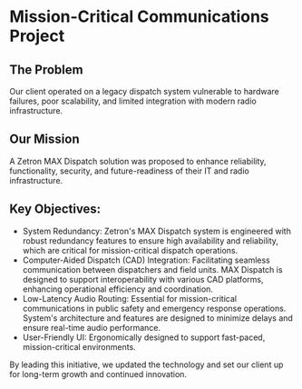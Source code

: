 # Mission-Critical Communications Project

## The Problem ##
Our client operated on a legacy dispatch system vulnerable to hardware failures, poor scalability, and limited integration with modern radio infrastructure.

## Our Mission
A Zetron MAX Dispatch solution was proposed to enhance reliability, functionality, security, and future-readiness of their IT and radio infrastructure.

## Key Objectives:
- System Redundancy: Zetron's MAX Dispatch system is engineered with robust redundancy features to ensure high availability and reliability, which are critical for mission-critical dispatch operations.
- Computer-Aided Dispatch (CAD) Integration: Facilitating seamless communication between dispatchers and field units. MAX Dispatch is designed to support interoperability with various CAD platforms, enhancing operational efficiency and coordination.
- Low-Latency Audio Routing: Essential for mission-critical communications in public safety and emergency response operations. System's architecture and features are designed to minimize delays and ensure real-time audio performance.
- User-Friendly UI: Ergonomically designed to support fast-paced, mission-critical environments.

By leading this initiative, we updated the technology and set our client up for long-term growth and continued innovation.


